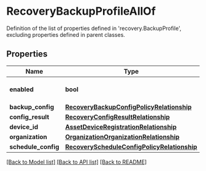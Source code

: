 # RecoveryBackupProfileAllOf

Definition of the list of properties defined in 'recovery.BackupProfile', excluding properties defined in parent classes.
## Properties
Name | Type | Description | Notes
------------ | ------------- | ------------- | -------------
**enabled** | **bool** | Enables/Disables the schedule on the endpoint. | [optional] 
**backup_config** | [**RecoveryBackupConfigPolicyRelationship**](RecoveryBackupConfigPolicyRelationship.md) |  | [optional] 
**config_result** | [**RecoveryConfigResultRelationship**](RecoveryConfigResultRelationship.md) |  | [optional] 
**device_id** | [**AssetDeviceRegistrationRelationship**](AssetDeviceRegistrationRelationship.md) |  | [optional] 
**organization** | [**OrganizationOrganizationRelationship**](OrganizationOrganizationRelationship.md) |  | [optional] 
**schedule_config** | [**RecoveryScheduleConfigPolicyRelationship**](RecoveryScheduleConfigPolicyRelationship.md) |  | [optional] 

[[Back to Model list]](../README.md#documentation-for-models) [[Back to API list]](../README.md#documentation-for-api-endpoints) [[Back to README]](../README.md)


